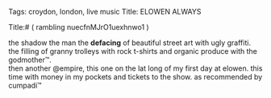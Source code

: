 Tags: croydon, london, live music
Title: ELOWEN ALWAYS
  
<p></p>
Title:# ( rambling nuecfnMJrO1uexhnwo1 )  
  
the shadow the man the **defacing** of beautiful street art with ugly graffiti. the filling of granny trolleys with rock t-shirts and organic produce with the godmother™.  
then another @empire, this one on the lat long of my first day at elowen. this time with money in my pockets and tickets to the show. as recommended by cumpadi™